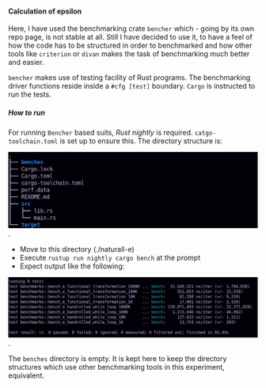 #### Calculation of epsilon

Here, I have used the benchmarking crate `bencher` which - going by its own repo page, is not stable at all. Still I 
have decided to use it, to have a feel of how the code has to be structured in order to benchmarked and how other 
tools like `criterion` or `divan` makes the task of benchmarking much better and easier.

`bencher` makes use of testing facility of Rust programs. The benchmarking driver functions reside inside a `#cfg
[test]` boundary. `Cargo` is instructed to run the tests.

##### How to run

For running `Bencher` based suits, _Rust nightly_ is required. `catgo-toolchain.toml` is set up to ensure this.
The directory structure is:

![Directory Structure](dir-struct.png "Directory Structure").

- Move to this directory (./naturall-e)
- Execute `rustup run nightly cargo bench` at the prompt
- Expect output like the following:

![Sample output](cargo-bench-output.png "cargo-bench-output.png").

The `benches` directory is empty. It is kept here to keep the directory structures which use other benchmarking 
tools in this experiment, equivalent.
